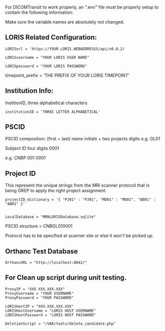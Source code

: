 For DICOMTransit to work properly, an ".env" file must be properly setup to contain the following information:

Make sure the variable names are absolutely not changed.

## LORIS Related Configuration:

``` 
LORISurl = 'https://YOUR.LORIS.WEBADDRESSS/api/v0.0.2/

LORISusername = "YOUR LORIS USER NAME"

LORISpassword = "YOUR LORIS PASSWORD" 
```

timepoint_prefix = 'THE PREFIX OF YOUR LORIS TIMEPOINT'
 
## Institution Info: 


InstitionID, three alphabetical characters
```
institutionID = 'THREE LETTER ALPHABETICAL'
```

## PSCID

PSCID composition:
(first + last) name initials + two projects digits
 e.g. GL01

Subject ID four digits
0001

e.g. CNBP 001 0001

## Project ID
This represent the unique strings from the MRI scanner protocol that is being GREP to apply the right project assignment. 

```
projectID_dictionary = '{ "PJ01" : "PJ01", "MD01" : "MD01", "AB01" : "AB01" }'


LocalDatabase = "MRNLORISDatabase.sqlite"
```
PSCID structure = CNBGL010001

Protocol has to be specified at scanner site or else it won't be picked up.


## Orthanc Test Database
```
OrthancURL = "http://localhost:8042/"
```

## For Clean up script during unit testing.
```
ProxyIP = "XXX.XXX.XXX.XXX"
ProxyUsername = "YOUR USERNAME"
ProxyPassword = "YOUR PASSWORD"

LORISHostIP = "XXX.XXX.XXX.XXX"
LORISHostUsername = "LORIS HOST USERNAME"
LORISHostPassword = "LORIS HOST PASSWORD"

DeletionScript = "/VAR/tools/delete_candidate.php"
```